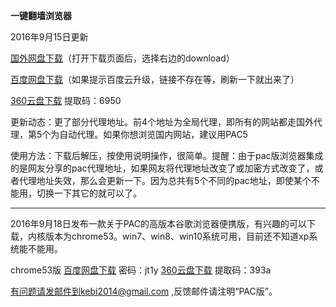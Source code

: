 **一键翻墙浏览器**

2016年9月15日更新

[国外网盘下载](https://mega.nz/#!04wWFRwI!UHaWLZmMBSZjwJU8nBPjKglDBI7NOCtNRhGcarhSwQA)（打开下载页面后，选择右边的download）

[百度网盘下载](http://pan.baidu.com/s/1coTr2Y )（如果提示百度云升级，链接不存在等，刷新一下就出来了）

[360云盘下载](https://yunpan.cn/ckdX6XeSnth42 ) 提取码：6950

更新动态：更了部分代理地址。前4个地址为全局代理，即所有的网站都走国外代理，第5个为自动代理。如果你想浏览国内网站，建议用PAC5

使用方法：下载后解压，按使用说明操作，很简单。提醒：由于pac版浏览器集成的是网友分享的pac代理地址，如果网友将代理地址改变了或加密方式改变了，或者代理地址失效，那么会更新一下。因为总共有5个不同的pac地址，即使某个不能用，切换一下其它的就可以了。

***
2016年9月18日发布一款关于PAC的高版本谷歌浏览器便携版，有兴趣的可以下载，内核版本为chrome53。win7、win8、win10系统可用，目前还不知道xp系统能不能用。

chrome53版 [百度网盘下载](http://pan.baidu.com/s/1bpMbynt ) 密码：jt1y          [360云盘下载](https://yunpan.cn/ckxaNS3wvfVJJ) 提取码：393a






有问题请发邮件到kebi2014@gmail.com ,反馈邮件请注明“PAC版”。